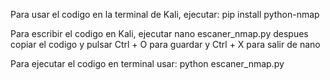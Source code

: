 Para usar el codigo en la terminal de Kali, ejecutar:
pip install python-nmap

Para escribir el codigo en Kali, ejecutar 
nano escaner_nmap.py 
despues copiar el codigo y pulsar Ctrl + O para guardar y Ctrl + X para salir de nano

Para ejecutar el codigo en terminal usar:
python escaner_nmap.py

